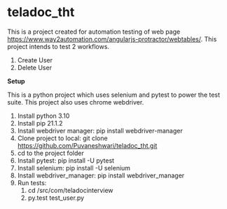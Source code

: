 # teladoc_tht
This is a project created for automation testing of web page https://www.way2automation.com/angularjs-protractor/webtables/.
This project intends to test 2 workflows.
1. Create User
2. Delete User

**Setup**

This is a python project which uses selenium and pytest to power the test suite. This project also uses chrome webdriver.
1. Install python 3.10
2. Install pip 21.1.2 
3. Install webdriver manager: pip install webdriver-manager
4. Clone project to local: git clone https://github.com/Puvaneshwari/teladoc_tht.git
5. cd to the project folder
6. Install pytest: pip install -U pytest
7. Install selenium: pip install -U selenium
8. Install webdriver_manager: pip install webdriver_manager
9. Run tests: 
   1. cd <project folder>/src/com/teladocinterview
   2. py.test test_user.py